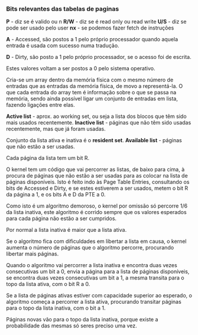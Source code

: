 ### Bits relevantes das tabelas de paginas

**P** - diz se é valido ou n 
**R/W** - diz se é read only ou read write
**U/S** - diz se pode ser usado pelo user
**nx** - se podemos fazer fetch de instruções

**A** - Accessed, são postos a 1 pelo próprio processador quando aquela entrada é usada com sucesso numa tradução.

**D** - Dirty, são posto a 1 pelo próprio processador, se o acesso foi de escrita.

Estes valores voltam a ser postos a 0 pelo sistema operativo.

Cria-se um array dentro da memória física com o mesmo número de entradas que as entradas da memória física, de movo a representá-la.
O que cada entrada do array tem é informação sobre o que se passa na memória, sendo ainda possível ligar um conjunto de entradas em lista, fazendo ligações entre elas.

**Active list** - aprox. ao working set, ou seja a lista dos blocos que têm sido mais usados recentemente.
**Inactive list** - páginas que não têm sido usadas recentemente, mas que já foram usadas.

Conjunto da lista ativa e inativa é o **resident set**.
**Available list** - páginas que não estão a ser usadas.

Cada página da lista tem um bit R.

O kernel tem um código que vai percorrer as listas, de baixo para cima, à procura de páginas que não estão a ser usadas para as colocar na lista de páginas disponíveis.
Isto é feito indo às Page Table Entries, consultando os bits de Accessed e Dirty, e se estes estiverem a ser usados, metem o bit R da página a 1, e os bits A e D da PTE a 0.

Como isto é um algoritmo demoroso, o kernel por omissão só percorre 1/6 da lista inativa, este algoritmo é corrido sempre que os valores esperados para cada página não estão a ser cumpridos.

Por normal a lista inativa é maior que a lista ativa.

Se o algoritmo fica com dificuldades em libertar a lista em causa, o kernel aumenta o número de páginas que o algoritmo percorre, procurando libertar mais páginas.

Quando o algoritmo vai percorrer a lista inativa e encontra duas vezes consecutivas um bit a 0, envia a página para a lista de páginas disponíveis, se encontra duas vezes consecutivas um bit a 1, a mesma transita para o topo da lista ativa, com o bit R a 0.

Se a lista de páginas ativas estiver com capacidade superior ao esperado, o algoritmo começa a percorrer a lista ativa, procurando transitar páginas para o topo da lista inativa, com o bit a 1.

Páginas novas vão para o topo da lista inativa, porque existe a probabilidade das mesmas só seres preciso uma vez.
